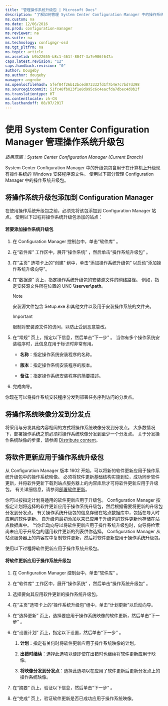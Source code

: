 ```yaml
---
title: "管理操作系统升级包 | Microsoft Docs"
description: "了解如何管理 System Center Configuration Manager 中的操作系统升级包。"
ms.custom: na
ms.date: 12/06/2016
ms.prod: configuration-manager
ms.reviewer: na
ms.suite: na
ms.technology: configmgr-osd
ms.tgt_pltfrm: na
ms.topic: article
ms.assetid: b9b22655-b8c1-461f-8047-3a7e906f647a
caps.latest.revision: "12"
caps.handback.revision: "0"
author: Dougeby
ms.author: dougeby
manager: angrobe
ms.openlocfilehash: 5fef04f26b12bced073332fd1f7b4e7c7bd7d398
ms.sourcegitcommit: 51fc48fb023f1e8d995c6c4eacfda7dbec4d0b2f
ms.translationtype: HT
ms.contentlocale: zh-CN
ms.lasthandoff: 08/07/2017
---
```

# <a name="manage-operating-system-upgrade-packages-with-system-center-configuration-manager"></a>使用 System Center Configuration Manager 管理操作系统升级包

*适用范围：System Center Configuration Manager (Current Branch)*

System Center Configuration Manager 中的升级包包含用于在计算机上升级现有操作系统的 Windows 安装程序源文件。 使用以下部分管理 Configuration Manager 中的操作系统升级包。

##  <a name="BKMK_AddOSUpgradePkgs"></a> 将操作系统升级包添加到 Configuration Manager  
 在使用操作系统升级包之前，必须先将该包添加到 Configuration Manager 站点。 使用以下过程将操作系统升级包添加的站点：  

#### <a name="to-add-an-operating-system-upgrade-package"></a>若要添加操作系统升级包  

1.  在 Configuration Manager 控制台中，单击“软件库” 。  

2.  在“软件库”  工作区中，展开“操作系统” ，然后单击“操作系统升级包” 。  

3.  在“主页”  选项卡上的“创建”  组中，单击“添加操作系统升级包”  以启动“添加操作系统升级向导”。  

4.  在“数据源”  页上，指定操作系统升级包的安装源文件的网络路径。 例如，指定安装源文件所在位置的 UNC **\\\server\path**。  

    > [!NOTE]  
    >  安装源文件包含 Setup.exe 和其他文件以及用于安装操作系统的文件夹。  

    > [!IMPORTANT]  
    >  限制对安装源文件的访问，以防止受到恶意篡改。  

5.  在“常规”  页上，指定以下信息，然后单击“下一步” 。 当你有多个操作系统安装程序时，此信息在用于标识时非常有用。  

    -   **名称**：指定操作系统安装程序的名称。  

    -   **版本**：指定操作系统安装程序的版本。  

    -   **备注**：指定操作系统安装程序的简要描述。  

6.  完成向导。  

 你现在可以将操作系统安装程序分发到部署任务序列访问的分发点。  

##  <a name="BKMK_DistributeBootImages"></a> 将操作系统映像分发到分发点  
 将采用与分发其他内容相同的方式将操作系统映像分发到分发点。 大多数情况下，部署操作系统之前必须将操作系统映像分发到至少一个分发点。 关于分发操作系统映像的步骤，请参阅 [Distribute content](../../core/servers/deploy/configure/deploy-and-manage-content.md#a-namebkmkdistributea-distribute-content)。  

##  <a name="BKMK_OSUpgradePkgApplyUpdates"></a> 将软件更新应用于操作系统升级包  
 从 Configuration Manager 版本 1602 开始，可以将新的软件更新应用于操作系统升级包中的操作系统映像。 必须将软件更新基础结构实施到位，成功同步软件更新，并将软件更新下载到站点服务器上的内容库后才可将软件更新应用于升级包。 有关详细信息，请参阅[部署软件更新](../../sum/deploy-use/deploy-software-updates.md)。  

 你可以按指定计划将适用的软件更新应用于升级包。 Configuration Manager 按指定计划将选择的软件更新应用于操作系统升级包，然后根据需要将更新的升级包分发到分发点。 有关操作系统升级包的信息存储在站点数据库中，包括在导入时应用的软件更新。 自升级包最初添加以来已应用于升级包的软件更新也存储在站点数据库中。 当你启动向导以将软件更新应用于操作系统升级包时，向导将检索尚未应用于升级包的适用软件更新的列表供你选择。 Configuration Manager 从站点服务器上的内容库中复制软件更新，然后将软件更新应用于操作系统升级包。  

 使用以下过程将软件更新应用于操作系统升级包。  

#### <a name="to-apply-software-updates-to-an-operating-system-upgrade-package"></a>将软件更新应用于操作系统升级包  

1.  在 Configuration Manager 控制台中，单击“软件库” 。  

2.  在“软件库”  工作区中，展开“操作系统” ，然后单击“操作系统升级包” 。  

3.  选择要向其应用软件更新的操作系统升级包。  

4.  在“主页”选项卡上的“操作系统升级包”组中，单击“计划更新”以启动向导。  

5.  在“选择更新”  页上，选择要应用于操作系统映像的软件更新，然后单击“下一步” 。  

6.  在“设置计划”  页上，指定以下设置，然后单击“下一步” 。  

    1.  **计划**：指定有关何时将软件更新应用于操作系统映像的计划。  

    2.  **出错时继续**：选择此选项以便即使在出错时也继续将软件更新应用于映像。  

    3.  **将映像分发到分发点**：选择此选项以在应用了软件更新后更新分发点上的操作系统映像。  

7.  在“摘要”  页上，验证以下信息，然后单击“下一步” 。  

8.  在“完成”  页上，验证软件更新是否已成功应用于操作系统映像。  
